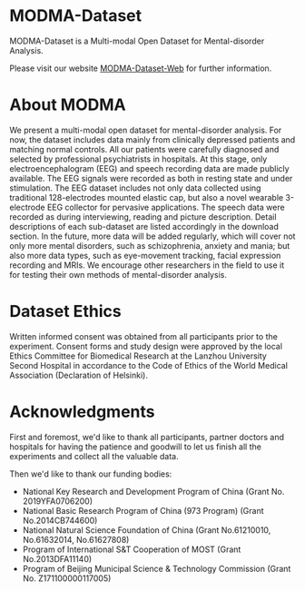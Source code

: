 # MODMA-Dataset
MODMA-Dataset is a Multi-modal Open Dataset for Mental-disorder Analysis.

Please visit our website [MODMA-Dataset-Web](http://modma.lzu.edu.cn/data/index/) for further information.

# About MODMA
We present a multi-modal open dataset for mental-disorder analysis. For now, the dataset includes data mainly from clinically depressed patients and matching normal controls. All our patients were carefully diagnosed and selected by professional psychiatrists in hospitals. At this stage, only electroencephalogram (EEG) and speech recording data are made publicly available. The EEG signals were recorded as both in resting state and under stimulation. The EEG dataset includes not only data collected using traditional 128-electrodes mounted elastic cap, but also a novel wearable 3-electrode EEG collector for pervasive applications. The speech data were recorded as during interviewing, reading and picture description. Detail descriptions of each sub-dataset are listed accordingly in the download section. In the future, more data will be added regularly, which will cover not only more mental disorders, such as schizophrenia, anxiety and mania; but also more data types, such as eye-movement tracking, facial expression recording and MRIs. We encourage other researchers in the field to use it for testing their own methods of mental-disorder analysis.

# Dataset Ethics
Written informed consent was obtained from all participants prior to the experiment. Consent forms and study design were approved by the local Ethics Committee for Biomedical Research at the Lanzhou University Second Hospital in accordance to the Code of Ethics of the World Medical Association (Declaration of Helsinki).

# Acknowledgments
First and foremost, we'd like to thank all participants, partner doctors and hospitals for having the patience and goodwill to let us finish all the experiments and collect all the valuable data.

Then we'd like to thank our funding bodies:
* National Key Research and Development Program of China (Grant No. 2019YFA0706200)
* National Basic Research Program of China (973 Program) (Grant No.2014CB744600)
* National Natural Science Foundation of China (Grant No.61210010, No.61632014, No.61627808)
* Program of International S&T Cooperation of MOST (Grant No.2013DFA11140)
* Program of Beijing Municipal Science & Technology Commission (Grant No. Z171100000117005)
